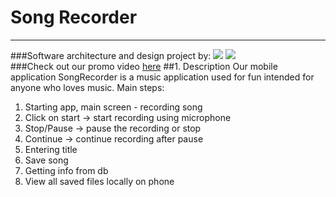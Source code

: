 # Song Recorder
----------
###Software architecture and design project by:
[![](https://avatars1.githubusercontent.com/u/8987819?v=3&s=150)](https://github.com/DajanaS "Dajana Stojchevska") [![](https://avatars0.githubusercontent.com/u/18077884?v=3&s=150)](https://github.com/mtoshevska "Martina Toshevska") <br />
###Check out our promo video [here](https://www.youtube.com/)
##1. Description
Our mobile application SongRecorder is a music application used for fun intended for anyone who loves music.
Main steps:
1. Starting app, main screen - recording song <br />
2. Click on start -> start recording using microphone <br />
3. Stop/Pause -> pause the recording or stop <br />
4. Continue -> continue recording after pause <br />
5. Entering title <br />
6. Save song <br />
7. Getting info from db <br />
8. View all saved files locally on phone <br />